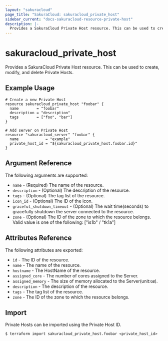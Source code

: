 ```yaml
---
layout: "sakuracloud"
page_title: "SakuraCloud: sakuracloud_private_host"
sidebar_current: "docs-sakuracloud-resource-private-host"
description: |-
  Provides a SakuraCloud Private Host resource. This can be used to create, modify, and delete Private Hosts.
---
```


# sakuracloud\_private\_host

Provides a SakuraCloud Private Host resource. This can be used to create, modify, and delete Private Hosts.

## Example Usage

```hcl
# Create a new Private Host
resource sakuracloud_private_host "foobar" {
  name        = "foobar"
  description = "description"
  tags        = ["foo", "bar"]
}

# Add server on Private Host
resource "sakuracloud_server" "foobar" {
  name            = "example"
  private_host_id = "${sakuracloud_private_host.foobar.id}"
}

```

## Argument Reference

The following arguments are supported:

* `name` - (Required) The name of the resource.
* `description` - (Optional) The description of the resource.
* `tags` - (Optional) The tag list of the resource.
* `icon_id` - (Optional) The ID of the icon.
* `graceful_shutdown_timeout` - (Optional) The wait time(seconds) to gracefully shutdown the server connected to the resource.
* `zone` - (Optional) The ID of the zone to which the resource belongs.  
Valid value is one of the following: ["is1b" / "tk1a"]

## Attributes Reference

The following attributes are exported:

* `id` - The ID of the resource.
* `name` - The name of the resource.
* `hostname` - The HostName of the resource.
* `assigned_core` - The number of cores assigned to the Server.
* `assigned_memory` - The size of memory allocated to the Server(unit:`GB`).
* `description` - The description of the resource.
* `tags` - The tag list of the resource.
* `zone` - The ID of the zone to which the resource belongs.

## Import

Private Hosts can be imported using the Private Host ID.

```
$ terraform import sakuracloud_private_host.foobar <private_host_id>
```
